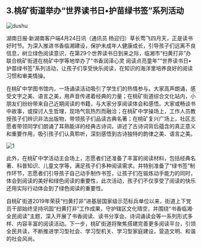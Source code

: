## 3.桃矿街道举办“世界读书日•护苗绿书签”系列活动

![dushu](https://news-vod.voc.com.cn/9/2024/04/24/3b59eac6eeb9c88b0e8d63e845942eb435f6946a1713944237461.jpg)

湖南日报·新湖南客户端4月24日讯（通讯员 杨迎归）草长莺飞四月天，正是读书好时节。为深入推进书香临湘建设，保护未成年人健康成长，引导孩子们远离不良信息，树立绿色阅读意识，在第29个世界读书日到来之际，临湘市“扫黄打非”办联合桃矿街道在桃矿中学等地举办了“书香润泽心灵 阅读点亮童年”“世界读书日•护苗绿书签”系列活动，让孩子们享受快乐阅读，在知识的海洋里培养良好的阅读习惯和审美情操。

在桃矿中学图书馆内，一场诵读活动吸引了学生们的热情参与。大家高声朗诵，感受文字之美、语言之美，用声音传递着经典的力量；在桃矿街道综合文化站内，小朋友们纷纷带来自己近期阅读的书籍，与大家分享阅读体会和感悟。大家或畅谈书中故事，或探讨人生哲理，现场气氛热烈而融洽；在桃矿中学操场上，工作人员教授孩子们辨识非法出版物，带领孩子们品读古典名著；在桃矿复兴广场上，社区志愿者带领同学们朗诵了耳熟能详的经典古诗词，讲述了古诗词背后蕴含的真正意义和重要作用，吸引孩子们认真聆听，深刻感悟到古诗独特的韵律之美、语言之美。

![1](https://news-vod.voc.com.cn/9/2024/04/24/e3dd2016a56d4cc1dcbfe71b6976dfb8f4f6619b1713944251735.jpg)

此外，在桃矿中学活动主会场上，志愿者们还准备了丰富的阅读材料，包括经典名著、科普知识、儿童文学等，满足孩子们多种阅读需求。并特别准备了“绿书签”制作环节，志愿者们引导孩子自己动手制作书签，让孩子们在锻炼动手能力的同时，体会到阅读的美好和绿色阅读的重要性，此次活动，孩子们不仅享受了阅读的快乐还用实际行动体会到了绿色阅读的重要性。

自桃矿街道2019年荣获“扫黄打非”进基层国家级示范标兵单位以来，街道上下党员干部始终坚持巩固“扫黄打非”工作成果，守护辖区文化晴空，并围绕“书香临湘·全民阅读”主题，深入开展了书香阅读、读书分享会、诗词诵读会等一系列形式多样、内容丰富的阅读活动。下一步，桃矿街道将聚焦搭建完善更多阅读平台，引领全民共读，不断推进学习型社会、学习型机关、学习型家庭建设，营造文明、和谐的社会风尚。
